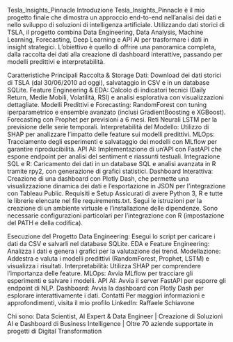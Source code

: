 Tesla_Insights_Pinnacle
Introduzione
Tesla_Insights_Pinnacle è il mio progetto finale che dimostra un approccio end-to-end nell’analisi dei dati e nello sviluppo di soluzioni di intelligenza artificiale. Utilizzando dati storici di TSLA, il progetto combina Data Engineering, Data Analysis, Machine Learning, Forecasting, Deep Learning e API AI per trasformare i dati in insight strategici. L’obiettivo è quello di offrire una panoramica completa, dalla raccolta dei dati alla creazione di dashboard interattive, passando per modelli predittivi e interpretabilità.

Caratteristiche Principali
Raccolta & Storage Dati: Download dei dati storici di TSLA (dal 30/06/2010 ad oggi), salvataggio in CSV e in un database SQLite.
Feature Engineering & EDA: Calcolo di indicatori tecnici (Daily Return, Medie Mobili, Volatilità, RSI) e analisi esplorativa con visualizzazioni dettagliate.
Modelli Predittivi e Forecasting:
RandomForest con tuning iperparametrico e ensemble avanzato (inclusi GradientBoosting e XGBoost).
Forecasting con Prophet per previsioni a 6 mesi.
Reti Neurali LSTM per la previsione delle serie temporali.
Interpretabilità del Modello: Utilizzo di SHAP per analizzare l’impatto delle feature sui modelli predittivi.
MLOps: Tracciamento degli esperimenti e salvataggio dei modelli con MLflow per garantire riproducibilità.
API AI: Implementazione di un’API con FastAPI che espone endpoint per analisi del sentiment e riassunti testuali.
Integrazione SQL e R: Caricamento dei dati in un database SQL e analisi avanzata in R tramite rpy2, con generazione di grafici statistici.
Dashboard Interattiva: Creazione di una dashboard con Plotly Dash, che permette una visualizzazione dinamica dei dati e l’esportazione in JSON per l’integrazione con Tableau Public.
Requisiti e Setup
Assicurati di avere Python 3, R e tutte le librerie elencate nel file requirements.txt. Segui le istruzioni per la creazione di un ambiente virtuale e l’installazione delle dipendenze. Sono necessarie configurazioni particolari per l’integrazione con R (impostazione del PATH e della codifica).

Esecuzione del Progetto
Data Engineering: Esegui lo script per caricare i dati da CSV e salvarli nel database SQLite.
EDA e Feature Engineering: Analizza i dati e genera i grafici per la valutazione dei trend.
Modellazione: Addestra e valuta i modelli predittivi (RandomForest, Prophet, LSTM) e visualizza i risultati.
Interpretabilità: Utilizza SHAP per comprendere l’importanza delle feature.
MLOps: Avvia MLflow per tracciare gli esperimenti e salvare i modelli.
API AI: Avvia il server FastAPI per esporre gli endpoint di NLP.
Dashboard: Avvia la dashboard con Plotly Dash per esplorare interattivamente i dati.
Contatti
Per maggiori informazioni e approfondimenti, visita il mio profilo LinkedIn: Raffaele Schiavone

Chi sono:
Data Scientist, AI Expert & Data Engineer | Creazione di Soluzioni AI e Dashboard di Business Intelligence | Oltre 70 aziende supportate in progetti di Digital Transformation

